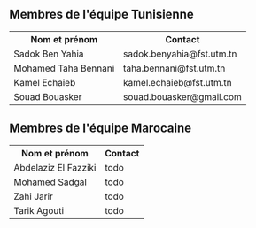 <h2>
  Membres de l'équipe Tunisienne
</h2>
<table>
  <tr>
    <th>Nom et prénom</th>
    <th>Contact</th>
  </tr>
  <tr>
    <td>Sadok Ben Yahia</td>
    <td>sadok.benyahia@fst.utm.tn</td>
  </tr>
  <tr>
    <td>Mohamed Taha Bennani</td>
    <td>taha.bennani@fst.utm.tn</td>
  </tr>
  <tr>
    <td>Kamel Echaieb</td>
    <td>kamel.echaieb@fst.utm.tn</td>
  </tr>
  <tr>
    <td>Souad Bouasker</td>
    <td>souad.bouasker@gmail.com</td>
  </tr>
</table>
<h2>
  Membres de l'équipe Marocaine
</h2>
<table>
  <tr>
    <th>Nom et prénom</th>
    <th>Contact</th>
  </tr>
  <tr>
    <td>Abdelaziz El Fazziki</td>
    <td>todo</td>
  </tr>
  <tr>
    <td>Mohamed Sadgal</td>
    <td>todo</td>
  </tr>
  <tr>
    <td>Zahi Jarir</td>
    <td>todo</td>
  </tr>
  <tr>
    <td>Tarik Agouti</td>
    <td>todo</td>
  </tr>
</table>
